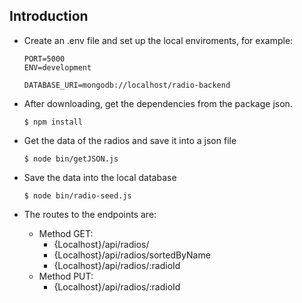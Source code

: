 ## Introduction

- Create an .env file and set up the local enviroments, for example:
  ```
  PORT=5000
  ENV=development
  
  DATABASE_URI=mongodb://localhost/radio-backend
  ```

- After downloading, get the dependencies from the package json.

  ```
  $ npm install
  ```

- Get the data of the radios and save it into a json file

  ```
  $ node bin/getJSON.js
  ```

- Save the data into the local database

  ```
  $ node bin/radio-seed.js
  ```

- The routes to the endpoints are:

    - Method GET:
        - {Localhost}/api/radios/
        - {Localhost}/api/radios/sortedByName
        - {Localhost}/api/radios/:radioId
    - Method PUT:
        - {Localhost}/api/radios/:radioId
